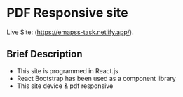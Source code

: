 # PDF Responsive site

Live Site: (https://emapss-task.netlify.app/).

## Brief Description

- This site is programmed in React.js
- React Bootstrap has been used as a component library
- This site device & pdf responsive
